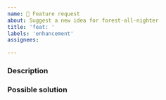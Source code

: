 ```yaml
---
name: 🚀 Feature request
about: Suggest a new idea for forest-all-nighter
title: 'feat: '
labels: 'enhancement'
assignees:

---
```


### Description

<!-- Describe the feature here. -->

### Possible solution

<!-- Describe the possible solution here. -->
